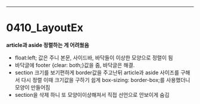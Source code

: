 ----------------------
# 0410_LayoutEx
**article과 aside 정렬하는 게 어려웠음**

* float:left; 값은 주니 본문, 사이드바, 바닥들이 이상한 모양으로 정렬이 됨
* 바닥글에 footer {clear: both;}값을 줌, 바닥글은 해결.
* section 크기를 보기편하게 border값을 주고난뒤 article과 aside 사이즈를 구해서 다시 정렬
이때 크기값을 구하기 쉽게  box-sizing: border-box;를 사용했더니 모양이 만들어짐 
* section을 삭제 하니 또 모양이이상해져서 직접 선언으로 안보이게 숨김